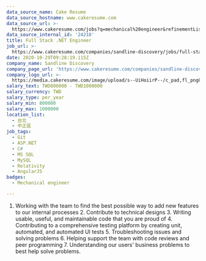 ```yaml
---
data_source_name: Cake Resume
data_source_hostname: www.cakeresume.com
data_source_url: >-
  https://www.cakeresume.com/jobs?q=mechanical%20engineer&refinementList%5Blang_name%5D%5B0%5D=English&refinementList%5Bsalary_type%5D=per_year&range%5Bsalary_range%5D%5Bmin%5D=1000000&page=3
data_source_internal_id: '24218'
title: Full Stack .NET Engineer
job_url: >-
  https://www.cakeresume.com/companies/sandline-discovery/jobs/full-stack-net-engineer
date: 2020-10-29T09:28:19.115Z
company_name: Sandline Discovery
company_page_url: 'https://www.cakeresume.com/companies/sandline-discovery'
company_logo_url: >-
  https://media.cakeresume.com/image/upload/s--UiHoiirP--/c_pad,fl_png8,h_200,w_200/v1600059614/xx1ulodu3pjaukjztn6f.png
salary_text: TWD800000 - TWD1000000
salary_currency: TWD
salary_type: per_year
salary_min: 800000
salary_max: 1000000
location_list:
  - 台北
  - 中正區
job_tags:
  - Git
  - ASP.NET
  - C#
  - MS SQL
  - MySQL
  - Relativity
  - AngularJS
badges:
  - Mechanical engineer

---
```


1. Working with the team to find the best possible way to add new features to our internal processes 2. Contribute to technical designs 3. Writing usable, useful, and maintainable code that you are proud of 4. Contributing to a comprehensive testing platform by creating unit, automated, and automated UI tests 5. Troubleshooting issues and solving problems 6. Helping support the team with code reviews and peer programming 7. Understanding our users' business problems to best help solve problems. 